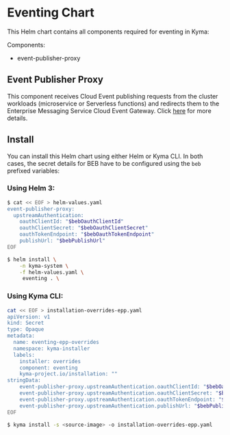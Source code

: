 # Eventing Chart

This Helm chart contains all components required for eventing in Kyma:

Components:
- event-publisher-proxy

## Event Publisher Proxy

This component receives Cloud Event publishing requests from the cluster workloads (microservice or Serverless functions) and redirects them to the Enterprise Messaging Service Cloud Event Gateway. Click [here](https://github.com/kyma-project/kyma/tree/master/components/event-publisher-proxy) for more details.

## Install

You can install this Helm chart using either Helm or Kyma CLI. In both cases, the secret details for BEB have to be configured using the `beb` prefixed variables:

### Using Helm 3:

```bash
$ cat << EOF > helm-values.yaml
event-publisher-proxy:
  upstreamAuthentication:
    oauthClientId: "$bebOauthClientId"
    oauthClientSecret: "$bebOauthClientSecret"
    oauthTokenEndpoint: "$bebOauthTokenEndpoint"
    publishUrl: "$bebPublishUrl"
EOF

$ helm install \
    -n kyma-system \
    -f helm-values.yaml \
     eventing . \
```

### Using Kyma CLI:

```bash
cat << EOF > installation-overrides-epp.yaml
apiVersion: v1
kind: Secret
type: Opaque
metadata:
  name: eventing-epp-overrides
  namespace: kyma-installer
  labels:
    installer: overrides
    component: eventing
    kyma-project.io/installation: ""
stringData:
    event-publisher-proxy.upstreamAuthentication.oauthClientId: "$bebOauthClientId"
    event-publisher-proxy.upstreamAuthentication.oauthClientSecret: "$bebOauthClientSecret"
    event-publisher-proxy.upstreamAuthentication.oauthTokenEndpoint: "$bebOauthTokenEndpoint"
    event-publisher-proxy.upstreamAuthentication.publishUrl: "$bebPublishUrl"
EOF

$ kyma install -s <source-image> -o installation-overrides-epp.yaml
```
